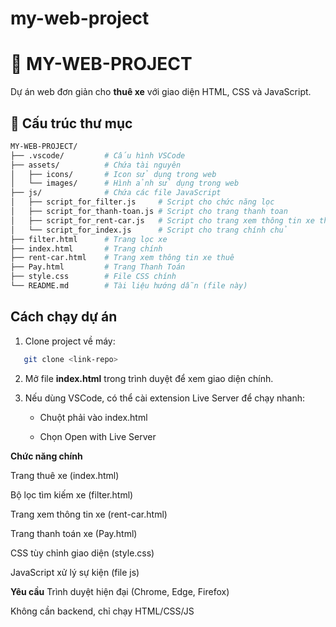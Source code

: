# my-web-project

# 🚗 MY-WEB-PROJECT

Dự án web đơn giản cho **thuê xe** với giao diện HTML, CSS và JavaScript.

## 📂 Cấu trúc thư mục

```bash
MY-WEB-PROJECT/
├── .vscode/         # Cấu hình VSCode
├── assets/          # Chứa tài nguyên
│   ├── icons/       # Icon sử dụng trong web
│   └── images/      # Hình ảnh sử dụng trong web
├── js/              # Chứa các file JavaScript
│   ├── script_for_filter.js     # Script cho chức năng lọc
│   ├── script_for_thanh-toan.js # Script cho trang thanh toan
│   ├── script_for_rent-car.js   # Script cho trang xem thông tin xe thuê
│   └── script_for_index.js      # Script cho trang chính chủ
├── filter.html      # Trang lọc xe
├── index.html       # Trang chính
├── rent-car.html    # Trang xem thông tin xe thuê
├── Pay.html         # Trang Thanh Toán
├── style.css        # File CSS chính
└── README.md        # Tài liệu hướng dẫn (file này)

```

## Cách chạy dự án

1. Clone project về máy:

```bash
   git clone <link-repo>
```

2. Mở file **index.html** trong trình duyệt để xem giao diện chính.

3. Nếu dùng VSCode, có thể cài extension Live Server để chạy nhanh:

   - Chuột phải vào index.html

   - Chọn Open with Live Server

**Chức năng chính**

Trang thuê xe (index.html)

Bộ lọc tìm kiếm xe (filter.html)

Trang xem thông tin xe (rent-car.html)

Trang thanh toán xe (Pay.html)

CSS tùy chỉnh giao diện (style.css)

JavaScript xử lý sự kiện (file js)

**Yêu cầu**
Trình duyệt hiện đại (Chrome, Edge, Firefox)

Không cần backend, chỉ chạy HTML/CSS/JS
